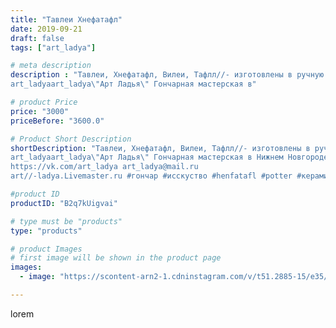 ```yaml
---
title: "Тавлеи Хнефатафл"
date: 2019-09-21
draft: false
tags: ["art_ladya"]

# meta description
description : "Тавлеи, Хнефатафл, Вилеи, Тафлл//- изготовлены в ручную: керамические фигурки на кожаном игральном поле. 
art_ladyaart_ladya\"Арт Ладья\" Гончарная мастерская в"

# product Price
price: "3000"
priceBefore: "3600.0"

# Product Short Description
shortDescription: "Тавлеи, Хнефатафл, Вилеи, Тафлл//- изготовлены в ручную: керамические фигурки на кожаном игральном поле. 
art_ladyaart_ladya\"Арт Ладья\" Гончарная мастерская в Нижнем Новгороде. Изготовление керамики и мастер//-классы по обучению. 
https://vk.com/art_ladya art_ladya@mail.ru 
art//-ladya.Livemaster.ru #гончар #исскуство #henfatafl #potter #керамикадляинтерьера #керамикаручнаяработа #гончарнаямастерская #serpent #handmade #exclusive #керамика #гончарнаяпосуда #эксклюзивнаякерамика #painter #boardgame #game #decor #ceramics #chess #ceramics #тавлеи #древняяигра #ceramicarte #шахматы #настольныеигры #clay #хнефатафл #ancientgame #авторскаякерамика"

#product ID
productID: "B2q7kUigvai"

# type must be "products"
type: "products"

# product Images
# first image will be shown in the product page
images:
  - image: "https://scontent-arn2-1.cdninstagram.com/v/t51.2885-15/e35/71109788_489789685085404_3964339724278448316_n.jpg?se=8&tp=1&_nc_ht=scontent-arn2-1.cdninstagram.com&_nc_cat=104&_nc_ohc=yXuXdIQA71AAX8cRY4K&ccb=7-4&oh=c713ba0ef27679c5f59628a9631bf290&oe=6084A36F&_nc_sid=86f79a&ig_cache_key=MjEzNzc4Mjk1MzgzOTg4MzkzOA%3D%3D.2-ccb7-4"

---
```

lorem
